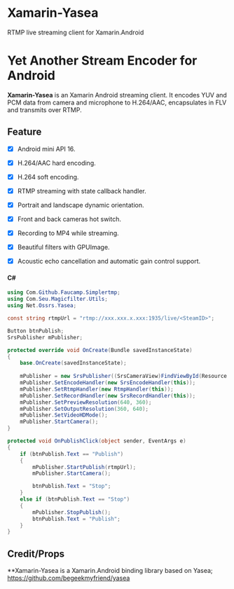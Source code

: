 # Xamarin-Yasea
RTMP live streaming client for Xamarin.Android

Yet Another Stream Encoder for Android
======================================

**Xamarin-Yasea** is an Xamarin Android streaming client. It encodes YUV and PCM data from
camera and microphone to H.264/AAC, encapsulates in FLV and transmits over RTMP.

Feature
-------

- [x] Android mini API 16.
- [x] H.264/AAC hard encoding.
- [x] H.264 soft encoding.
- [x] RTMP streaming with state callback handler.
- [x] Portrait and landscape dynamic orientation.
- [x] Front and back cameras hot switch.
- [x] Recording to MP4 while streaming.
- [x] Beautiful filters with GPUImage.
- [x] Acoustic echo cancellation and automatic gain control support.


#### C#
```c#
using Com.Github.Faucamp.Simplertmp;
using Com.Seu.Magicfilter.Utils;
using Net.Ossrs.Yasea;

const string rtmpUrl = "rtmp://xxx.xxx.x.xxx:1935/live/<SteamID>";

Button btnPublish;
SrsPublisher mPublisher;

protected override void OnCreate(Bundle savedInstanceState)
{
    base.OnCreate(savedInstanceState);
    
    mPublisher = new SrsPublisher((SrsCameraView)FindViewById(Resource.Id.glsurfaceview_camera));
    mPublisher.SetEncodeHandler(new SrsEncodeHandler(this));
    mPublisher.SetRtmpHandler(new RtmpHandler(this));
    mPublisher.SetRecordHandler(new SrsRecordHandler(this));
    mPublisher.SetPreviewResolution(640, 360);
    mPublisher.SetOutputResolution(360, 640);
    mPublisher.SetVideoHDMode();
    mPublisher.StartCamera();
}

protected void OnPublishClick(object sender, EventArgs e)
{
    if (btnPublish.Text == "Publish")
    {
        mPublisher.StartPublish(rtmpUrl);
        mPublisher.StartCamera();

        btnPublish.Text = "Stop";
    }
    else if (btnPublish.Text == "Stop")
    {
        mPublisher.StopPublish();
        btnPublish.Text = "Publish";
    }
}
```

## Credit/Props
 **Xamarin-Yasea is a Xamarin.Android binding library based on Yasea; https://github.com/begeekmyfriend/yasea
